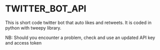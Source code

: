 # TWITTER_BOT_API

This is short code twitter bot that auto likes and retweets. 
It is coded in python with tweepy library.

NB: Should you encounter a problem, check and use an updated API key and access token
